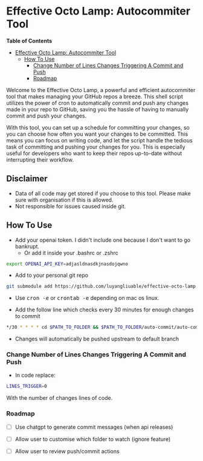 # Effective Octo Lamp: Autocommiter Tool

<!-- markdown-toc start - Don't edit this section. Run M-x markdown-toc-refresh-toc -->
**Table of Contents**

- [Effective Octo Lamp: Autocommiter Tool](#effective-octo-lamp-autocommiter-tool)
    - [How To Use](#how-to-use)
        - [Change Number of Lines Changes Triggering A Commit and Push](#change-number-of-lines-changes-triggering-a-commit-and-push)
        - [Roadmap](#roadmap)

<!-- markdown-toc end -->


Welcome to the Effective Octo Lamp, a powerful and efficient autocommiter tool that makes managing your GitHub repos a breeze. This shell script utilizes the power of cron to automatically commit and push any changes made in your repo to GitHub, saving you the hassle of having to manually commit and push your changes.

With this tool, you can set up a schedule for committing your changes, so you can choose how often you want your changes to be committed. This means you can focus on writing code, and let the script handle the tedious task of committing and pushing your changes for you. This is especially useful for developers who want to keep their repos up-to-date without interrupting their workflow.

## Disclaimer
* Data of all code may get stored if you choose to this tool. Please make sure with organisation if this is allowed.
* Not responsible for issues caused inside git.

## How To Use
* Add your openai token. I didn't include one because I don't want to go bankrupt.
  * Or add it inside your .bashrc or .zshrc
```sh
export OPENAI_API_KEY=adjasldnasdkjnasdojqwno
```

* Add to your personal git repo

```sh
git submodule add https://github.com/luyangliuable/effective-octo-lamp.git auto-commit
```

* Use <kbd>cron -e</kbd> or <kbd>crontab -e</kbd> depending on mac os linux.

* Add the follow line which checks every 30 minutes for enough changes to commit
```sh
*/30 * * * * cd $PATH_TO_FOLDER && $PATH_TO_FOLDER/auto-commit/auto-commit.sh
```
* Changes will automatically be pushed upstream to default branch


### Change Number of Lines Changes Triggering A Commit and Push
* In code replace:

```sh
LINES_TRIGGER=0
```

With the number of changes lines of code.

### Roadmap

  * [ ] Use chatgpt to generate commit messages (when api releases)
  * [ ] Allow user to customise which folder to watch (ignore feature)
  * [ ] Allow user to review push/commit actions

